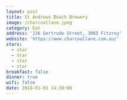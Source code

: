 ```yaml
---
layout: post
title: St Andrews Beach Brewery
image: /charcoallane.jpeg
category: Eat
address: '136 Gertrude Street, 3065 Fitzroy'
website: 'https://www.charcoallane.com.au/'
stars:
  - star
  - star
  - star
  - star
breakfast: false
dinner: true
wifi: false
date: 2018-01-01 14:30:00
---
```


